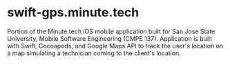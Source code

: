 # swift-gps.minute.tech
Portion of the Minute.tech iOS mobile application built for San Jose State University, Mobile Software Engineering (CMPE 137). Application is built with Swift, Cocoapods, and Google Maps API to track the user's location on a map simulating a technician coming to the client's location.
